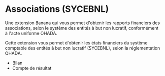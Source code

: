 # Associations (SYCEBNL)

Une extension Banana qui vous permet d'obtenir les rapports financiers des associations, selon le système des entités à but non lucratif, conformément à l'acte uniforme OHADA.

Cette extension vous permet d'obtenir les états financiers du système comptable des entités à but non lucratif (SYCEBNL), selon la réglementation OHADA.

- Bilan
- Compte de résultat

